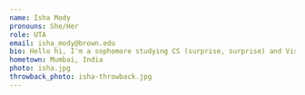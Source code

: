 ```yaml
---
name: Isha Mody
pronouns: She/Her
role: UTA 
email: isha_mody@brown.edu
bio: Hello hi, I'm a sophomore studying CS (surprise, surprise) and Visual Art! I love tie-dying everything I see, psychoanalyzing people on my Notes App and watching chiropractors crack joint on tiktok... oh and cheese!
hometown: Mumbai, India
photo: isha.jpg
throwback_photo: isha-throwback.jpg
---
```


